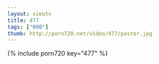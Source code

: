 ```yaml
--- 
layout: sieutv
title: 477
tags: ["000"]
thumb: http://porn720.net/video/477/poster.jpg
---
```

{% include porn720 key="477" %} 
